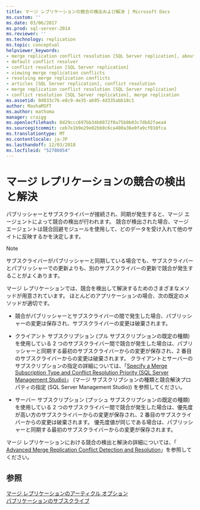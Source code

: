```yaml
---
title: マージ レプリケーションの競合の検出および解決 | Microsoft Docs
ms.custom: ''
ms.date: 03/06/2017
ms.prod: sql-server-2014
ms.reviewer: ''
ms.technology: replication
ms.topic: conceptual
helpviewer_keywords:
- merge replication conflict resolution [SQL Server replication], about conflict resolution
- default conflict resolver
- conflict resolution [SQL Server replication]
- viewing merge replication conflicts
- resolving merge replication conflicts
- articles [SQL Server replication], conflict resolution
- merge replication conflict resolution [SQL Server replication]
- conflict resolution [SQL Server replication], merge replication
ms.assetid: 0d033c76-e8c9-4e35-ab95-4d335abb18c1
author: MashaMSFT
ms.author: mathoma
manager: craigg
ms.openlocfilehash: 8d29ccc697bb34b0872f0a75b0b03c7db82faea4
ms.sourcegitcommit: ceb7e1b9e29e02bb0c6ca400a36e0fa9cf010fca
ms.translationtype: MT
ms.contentlocale: ja-JP
ms.lasthandoff: 12/03/2018
ms.locfileid: "52786054"
---
```

# <a name="detect-and-resolve-merge-replication-conflicts"></a>マージ レプリケーションの競合の検出と解決
  パブリッシャーとサブスクライバーが接続され、同期が発生すると、マージ エージェントによって競合の検出が行われます。 競合が検出された場合、マージ エージェントは競合回避モジュールを使用して、どのデータを受け入れて他のサイトに反映するかを決定します。  
  
> [!NOTE]  
>  サブスクライバーがパブリッシャーと同期している場合でも、サブスクライバーとパブリッシャーでの更新よりも、別のサブスクライバーの更新で競合が発生することがよくあります。  
  
 マージ レプリケーションでは、競合を検出して解決するためのさまざまなメソッドが用意されています。 ほとんどのアプリケーションの場合、次の既定のメソッドが適切です。  
  
-   競合がパブリッシャーとサブスクライバーの間で発生した場合、パブリッシャーの変更は保存され、サブスクライバーの変更は破棄されます。  
  
-   クライアント サブスクリプション (プル サブスクリプションの既定の種類) を使用している 2 つのサブスクライバー間で競合が発生した場合は、パブリッシャーと同期する最初のサブスクライバーからの変更が保存され、2 番目のサブスクライバーからの変更は破棄されます。 クライアントとサーバーのサブスクリプションの指定の詳細については、「[Specify a Merge Subscription Type and Conflict Resolution Priority (SQL Server Management Studio)](../specify-a-merge-subscription-type-and-conflict-resolution-priority.md)」 (マージ サブスクリプションの種類と競合解決プロパティの指定 (SQL Server Management Studio)) を参照してください。  
  
-   サーバー サブスクリプション (プッシュ サブスクリプションの既定の種類) を使用している 2 つのサブスクライバー間で競合が発生した場合は、優先度が高い方のサブスクライバーからの変更が保存され、2 番目のサブスクライバーからの変更は破棄されます。 優先度値が同じである場合は、パブリッシャーと同期する最初のサブスクライバーからの変更が保存されます。  
  
 マージ レプリケーションにおける競合の検出と解決の詳細については、「 [Advanced Merge Replication Conflict Detection and Resolution](advanced-merge-replication-conflict-detection-and-resolution.md)」を参照してください。  
  
## <a name="see-also"></a>参照  
 [マージ レプリケーションのアーティクル オプション](article-options-for-merge-replication.md)   
 [パブリケーションのサブスクライブ](../subscribe-to-publications.md)  
  
  
